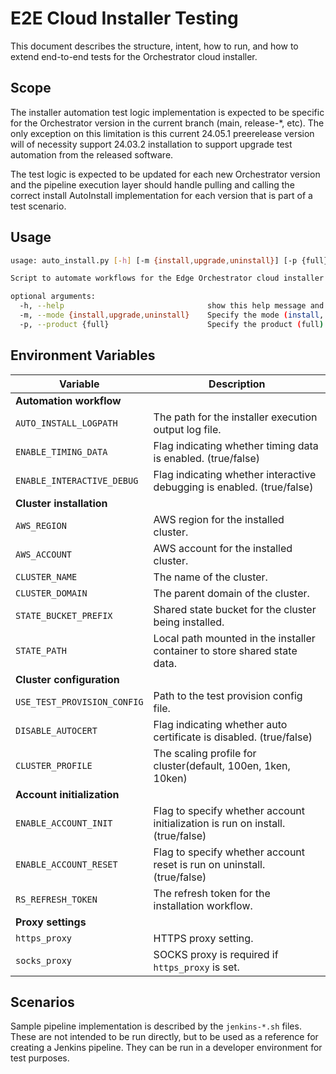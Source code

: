 # E2E Cloud Installer Testing

This document describes the structure, intent, how to run, and how to extend
end-to-end tests for the Orchestrator cloud installer.

## Scope

The installer automation test logic implementation is expected to be specific
for the Orchestrator version in the current branch (main, release-*, etc). The
only exception on this limitation is this current 24.05.1 preerelease version
will of necessity support 24.03.2 installation to support upgrade test
automation from the released software.

The test logic is expected to be updated for each new Orchestrator version and
the pipeline execution layer should handle pulling and calling the correct
install AutoInstall implementation for each version that is part of a test
scenario.

## Usage

```sh
usage: auto_install.py [-h] [-m {install,upgrade,uninstall}] [-p {full}]

Script to automate workflows for the Edge Orchestrator cloud installer within Jenkins E2E validation pipelines.

optional arguments:
  -h, --help                                show this help message and exit
  -m, --mode {install,upgrade,uninstall}    Specify the mode (install, upgrade, uninstall)
  -p, --product {full}                      Specify the product (full)
```

## Environment Variables

| Variable                   | Description                                                                   |
|----------------------------|-------------------------------------------------------------------------------|
| **Automation workflow**    |                                                                               |
| `AUTO_INSTALL_LOGPATH`     | The path for the installer execution output log file.                         |
| `ENABLE_TIMING_DATA`       | Flag indicating whether timing data is enabled. (true/false)                  |
| `ENABLE_INTERACTIVE_DEBUG` | Flag indicating whether interactive debugging is enabled. (true/false)        |
| **Cluster installation**   |                                                                               |
| `AWS_REGION`               | AWS region for the installed cluster.                                         |
| `AWS_ACCOUNT`              | AWS account for the installed cluster.                                        |
| `CLUSTER_NAME`             | The name of the cluster.                                                      |
| `CLUSTER_DOMAIN`           | The parent domain of the cluster.                                             |
| `STATE_BUCKET_PREFIX`      | Shared state bucket for the cluster being installed.                          |
| `STATE_PATH`               | Local path mounted in the installer container to store shared state data.     |
| **Cluster configuration**  |                                                                               |
| `USE_TEST_PROVISION_CONFIG`| Path to the test provision config file.                                       |
| `DISABLE_AUTOCERT`         | Flag indicating whether auto certificate is disabled. (true/false)            |
| `CLUSTER_PROFILE`          | The scaling profile for cluster(default, 100en, 1ken, 10ken)                  |
| **Account initialization** |                                                                               |
| `ENABLE_ACCOUNT_INIT`      | Flag to specify whether account initialization is run on install. (true/false)|
| `ENABLE_ACCOUNT_RESET`     | Flag to specify whether account reset is run on uninstall. (true/false)       |
| `RS_REFRESH_TOKEN`         | The refresh token for the installation workflow.                              |
| **Proxy settings**         |                                                                               |
| `https_proxy`              | HTTPS proxy setting.                                                          |
| `socks_proxy`              | SOCKS proxy is required if `https_proxy` is set.                              |

## Scenarios

Sample pipeline implementation is described by the `jenkins-*.sh` files. These
are not intended to be run directly, but to be used as a reference for creating
a Jenkins pipeline. They can be run in a developer environment for test
purposes.
